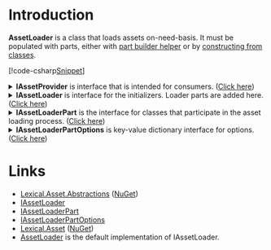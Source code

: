 ﻿# Introduction
**AssetLoader** is a class that loads assets on-need-basis. 
It must be populated with parts, either with [part builder helper](PartBuilder/index.md) or by [constructing from classes](PartClasses/index.md). 

[!code-csharp[Snippet](Example_12.cs#Snippet)]

<p/>
<details>
  <summary><b>IAssetProvider</b> is interface that is intended for consumers. (<u>Click here</u>)</summary>
[!code-csharp[Snippet](../../Lexical.Localization/Abstractions/Asset/IAssetProvider.cs#interface)]
</details>
<details>
  <summary><b>IAssetLoader</b> is interface for the initializers. Loader parts are added here. (<u>Click here</u>)</summary>
[!code-csharp[Snippet](../../Lexical.Localization/Abstractions/Asset/IAssetLoader.cs#interface)]
</details>
<details>
  <summary><b>IAssetLoaderPart</b> is the interface for classes that participate in the asset loading process. (<u>Click here</u>)</summary>
[!code-csharp[Snippet](../../Lexical.Localization/Abstractions/Asset/IAssetLoaderPart.cs#interface)]
</details>
<details>
  <summary><b>IAssetLoaderPartOptions</b> is key-value dictionary interface for options. (<u>Click here</u>)</summary>
[!code-csharp[Snippet](../../Lexical.Localization/Abstractions/Asset/IAssetLoaderPartOptions.cs#interface)]
</details>

# Links
* [Lexical.Asset.Abstractions](https://github.com/tagcode/Lexical.Localization/tree/master/Lexical.Asset.Abstractions) ([NuGet](https://www.nuget.org/packages/Lexical.Asset.Abstractions/))
 * [IAssetLoader](https://github.com/tagcode/Lexical.Localization/blob/master/Lexical.Localization/Abstractions/Asset/IAssetLoader.cs)
 * [IAssetLoaderPart](https://github.com/tagcode/Lexical.Localization/blob/master/Lexical.Localization/Abstractions/Asset/IAssetLoaderPart.cs)
 * [IAssetLoaderPartOptions](https://github.com/tagcode/Lexical.Localization/blob/master/Lexical.Localization/Abstractions/Asset/IAssetLoaderPartOptions.cs)
* [Lexical.Asset](https://github.com/tagcode/Lexical.Localization/tree/master/Lexical.Asset) ([NuGet](https://www.nuget.org/packages/Lexical.Asset/))
 * [AssetLoader](https://github.com/tagcode/Lexical.Localization/blob/master/Lexical.Localization/Localization/AssetLoader/AssetLoader.cs) is the default implementation of IAssetLoader.
